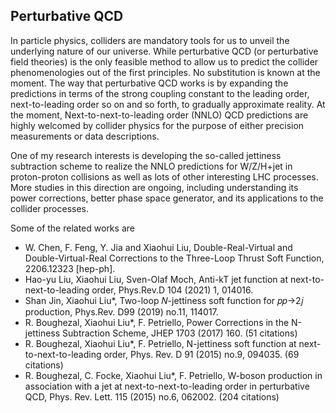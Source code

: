 ## Perturbative QCD

In particle physics, colliders are mandatory tools for us to unveil the underlying nature of our universe. While perturbative QCD (or perturbative field theories) is the only feasible method to allow us to predict the collider phenomenologies out of the first principles. No substitution is known at the moment. The way that perturbative QCD works is by expanding the predictions in terms of the strong coupling constant to the leading order, next-to-leading order so on and so forth, to gradually approximate reality.  At the moment, Next-to-next-to-leading order (NNLO) QCD predictions are highly welcomed by collider physics for the purpose of either precision measurements or data descriptions. 

One of my research interests is developing the so-called jettiness subtraction scheme to realize the NNLO predictions for W/Z/H+jet in proton-proton collisions as well as lots of other interesting LHC processes. More studies in this direction are ongoing, including understanding its power corrections, better phase space generator, and its applications to the collider processes. 

Some of the related works are
- W. Chen, F. Feng, Y. Jia and Xiaohui Liu, Double-Real-Virtual and Double-Virtual-Real Corrections to the Three-Loop Thrust Soft Function, 2206.12323 [hep-ph]. 
- Hao-yu Liu, Xiaohui Liu, Sven-Olaf Moch, Anti-kT jet function at next-to-next-to-leading order, Phys.Rev.D 104 (2021) 1, 014016. 
- Shan Jin, Xiaohui Liu*, Two-loop 𝑁-jettiness soft function for 𝑝𝑝→2𝑗 production, Phys.Rev. D99 (2019) no.11, 114017. 
- R. Boughezal, Xiaohui Liu*, F. Petriello, Power Corrections in the N-jettiness Subtraction Scheme, JHEP 1703 (2017) 160. (51 citations) 
- R. Boughezal, Xiaohui Liu*, F. Petriello, N-jettiness soft function at next-to-next-to-leading order, Phys. Rev. D 91 (2015) no.9, 094035. (69 citations)
- R. Boughezal, C. Focke, Xiaohui Liu*, F. Petriello, W-boson production in association with a jet at next-to-next-to-leading order in perturbative QCD, Phys. Rev. Lett. 115 (2015) no.6, 062002. (204 citations)
